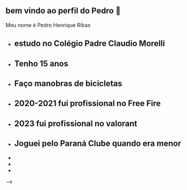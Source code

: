 ## bem vindo ao perfil do Pedro   👋

Meu nome é Pedro Henrique Ribas



- ## estudo no Colégio Padre Claudio Morelli
- ## Tenho 15 anos
- ## Faço manobras de bicicletas
- ## 2020-2021 fui profissional no Free Fire
- ## 2023 fui profissional no valorant
- ## Joguei pelo Paraná Clube quando era menor 
- 
- 
- 
-->
